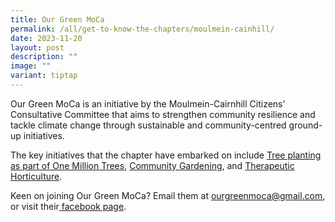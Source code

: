 ```yaml
---
title: Our Green MoCa
permalink: /all/get-to-know-the-chapters/moulmein-cainhill/
date: 2023-11-20
layout: post
description: ""
image: ""
variant: tiptap
---
```

<p></p><p>Our Green MoCa is an initiative by the Moulmein-Cairnhill Citizens' Consultative Committee that aims to strengthen community resilience and tackle climate change through sustainable and community-centred ground-up initiatives. </p><p>The key initiatives that the chapter have embarked on include <a href="/all/nature-kakis-happenings/tree-planting/" rel="noopener noreferrer nofollow" target="_blank">Tree planting as part of One Million Trees</a>, <a href="/all/nature-kakis-happenings/community-in-bloom/" rel="noopener noreferrer nofollow" target="_blank">Community Gardening</a>, and <a href="/all/nature-kakis-happenings/therapeutic-horticulture/" rel="noopener noreferrer nofollow" target="_blank">Therapeutic Horticulture</a>.</p><p>Keen on joining Our Green MoCa? Email them at <a href="mailto:&quot;ourgreenmoca@gmail.com&quot;" rel="noopener noreferrer nofollow" target="_blank">ourgreenmoca@gmail.com</a>, or visit their<a href="https://www.facebook.com/OurGreenMoCa" rel="noopener noreferrer nofollow" target="_blank"> facebook page</a>.</p>